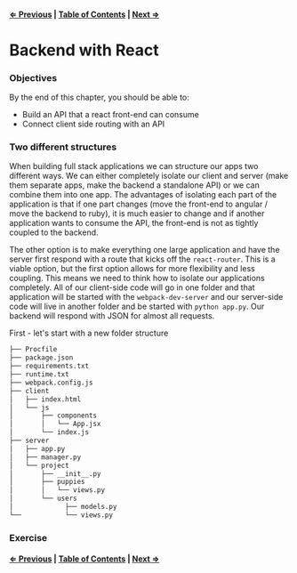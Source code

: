 #### [⇐ Previous](./05-redux_continued.md) | [Table of Contents](./../readme.md) | [Next ⇒](./07-react_native.md)

# Backend with React

### Objectives

By the end of this chapter, you should be able to:

- Build an API that a react front-end can consume
- Connect client side routing with an API

### Two different structures

When building full stack applications we can structure our apps two different ways. We can either completely isolate our client and server (make them separate apps, make the backend a standalone API) or we can combine them into one app. The advantages of isolating each part of the application is that if one part changes (move the front-end to angular / move the backend to ruby), it is much easier to change and if another application wants to consume the API, the front-end is not as tightly coupled to the backend. 

The other option is to make everything one large application and have the server first respond with a route that kicks off the `react-router`. This is a viable option, but the first option allows for more flexibility and less coupling. This means we need to think how to isolate our applications completely. All of our client-side code will go in one folder and that application will be started with the `webpack-dev-server` and our server-side code will live in another folder and be started with `python app.py`. Our backend will respond with JSON for almost all requests.

First - let's start with a new folder structure

```sh
├── Procfile
├── package.json
├── requirements.txt
├── runtime.txt
├── webpack.config.js
├── client
│   ├── index.html
│   └── js
│       ├── components
│       │   └── App.jsx
│       └── index.js
├── server
│   ├── app.py
│   ├── manager.py
│   └── project
│       ├── __init__.py
│       ├── puppies
│       │   └── views.py
│       └── users
│             ├── models.py 
└──           └── views.py
```


### Exercise

#### [⇐ Previous](./05-redux_continued.md) | [Table of Contents](./../readme.md) | [Next ⇒](./07-backend_continued.md)